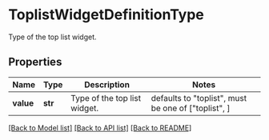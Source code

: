 # ToplistWidgetDefinitionType

Type of the top list widget.

## Properties
Name | Type | Description | Notes
------------ | ------------- | ------------- | -------------
**value** | **str** | Type of the top list widget. | defaults to "toplist",  must be one of ["toplist", ]

[[Back to Model list]](README.md#documentation-for-models) [[Back to API list]](README.md#documentation-for-api-endpoints) [[Back to README]](README.md)


